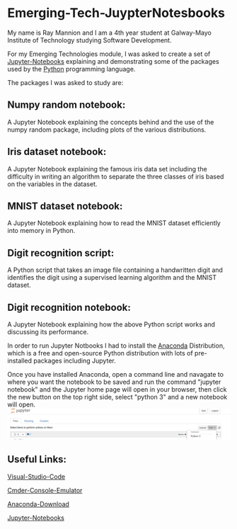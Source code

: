 # Emerging-Tech-JuypterNotesbooks

My name is Ray Mannion and I am a 4th year student at Galway-Mayo Institute of Technology studying Software Development.

For my Emerging Technologies module, I was asked to create a set of [Jupyter-Notebooks](http://jupyter.org) 
explaining and demonstrating some of the packages used by the [Python](https://www.python.org/) programming language.

The packages I was asked to study are:
## Numpy random notebook: 
A Jupyter Notebook explaining the concepts
behind and the use of the numpy random package, including plots
of the various distributions. 

## Iris dataset notebook:
 A Jupyter Notebook explaining the famous
iris data set including the difficulty in writing an algorithm to separate
the three classes of iris based on the variables in the dataset.

## MNIST dataset notebook: 
A Jupyter Notebook explaining how to
read the MNIST dataset efficiently into memory in Python.

## Digit recognition script: 
A Python script that takes an image file
containing a handwritten digit and identifies the digit using a supervised
learning algorithm and the MNIST dataset.

## Digit recognition notebook: 
A Jupyter Notebook explaining how the
above Python script works and discussing its performance.

In order to run Jupyter Notbooks I had to install the [Anaconda](https://www.anaconda.com/what-is-anaconda/)
Distribution, which is a free and open-source Python distribution with lots of pre-installed packages including Jupyter.

Once you have installed Anaconda, open a command line and navagate to where you want the notebook to be saved and run the command "jupyter notebook" and the Jupyter home page will open in your browser, then click the new button on the top right side, select "python 3" and a new notebook will open.
![alt text](/images/jupyter.PNG)

## Useful Links:

[Visual-Studio-Code](https://code.visualstudio.com/)

[Cmder-Console-Emulator](http://cmder.net/)

[Anaconda-Download](https://www.anaconda.com/download/)

[Jupyter-Notebooks](https://jupyter.readthedocs.io/en/latest/)